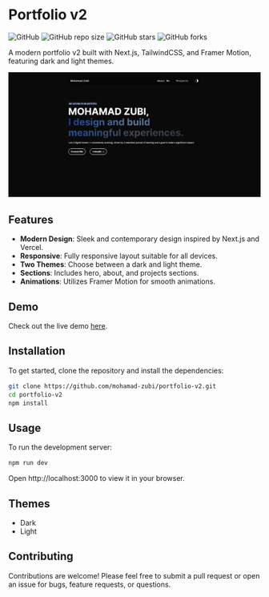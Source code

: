 # Portfolio v2

![GitHub](https://img.shields.io/github/license/mohamad-zubi/portfolio-v2)
![GitHub repo size](https://img.shields.io/github/repo-size/mohamad-zubi/portfolio-v2)
![GitHub stars](https://img.shields.io/github/stars/mohamad-zubi/portfolio-v2?style=social)
![GitHub forks](https://img.shields.io/github/forks/mohamad-zubi/portfolio-v2?style=social)

A modern portfolio v2 built with Next.js, TailwindCSS, and Framer Motion, featuring dark and light themes.

![Portfolio Preview](images/newport5.png)

## Features

- **Modern Design**: Sleek and contemporary design inspired by Next.js and Vercel.
- **Responsive**: Fully responsive layout suitable for all devices.
- **Two Themes**: Choose between a dark and light theme.
- **Sections**: Includes hero, about, and projects sections.
- **Animations**: Utilizes Framer Motion for smooth animations.

## Demo

Check out the live demo [here]("https://mohamad-zubi.com").

## Installation

To get started, clone the repository and install the dependencies:

```bash
git clone https://github.com/mohamad-zubi/portfolio-v2.git
cd portfolio-v2
npm install
```

## Usage

To run the development server:

```bash
npm run dev
```
Open http://localhost:3000 to view it in your browser.

## Themes
 - Dark
 - Light

## Contributing

Contributions are welcome! Please feel free to submit a pull request or open an issue for bugs, feature requests, or questions.
